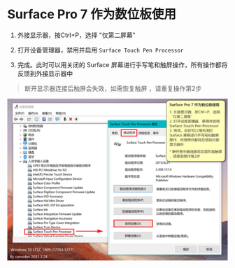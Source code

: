 # Surface Pro 7 作为数位板使用

1. 外接显示器，按CtrI+P，选择 "仅第二屏幕"

2. 打开设备管理器，禁用并启用 `Surface Touch Pen Processor`

3. 完成。此时可以用关闭的 Surface 屏幕进行手写笔和触屏操作，所有操作都将反馈到外接显示器中

> 断开显示器连接后触屏会失效，如需恢复触屏 ，请重复操作第2步

![Sp7Wacom](./surface-pro7-as-paint-tablet.assets/Sp7Wacom.png)
